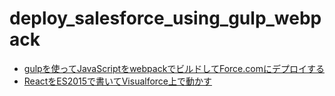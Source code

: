 # deploy_salesforce_using_gulp_webpack
- [gulpを使ってJavaScriptをwebpackでビルドしてForce.comにデプロイする](http://qiita.com/kenichi_odo/items/8be8e773cfb98b0bb1bf)
- [ReactをES2015で書いてVisualforce上で動かす](http://qiita.com/kenichi_odo/items/3f19522eaa82eb44115c)